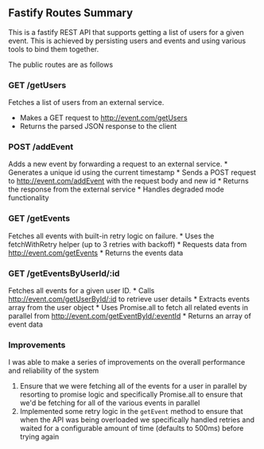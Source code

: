 ## Fastify Routes Summary

This is a fastify REST API that supports getting a list of users for a given event.
This is achieved by persisting users and events and using various tools to bind them together.

The public routes are as follows
### GET /getUsers
Fetches a list of users from an external service.
 * Makes a GET request to http://event.com/getUsers
 * Returns the parsed JSON response to the client

### POST /addEvent
Adds a new event by forwarding a request to an external service.
    * Generates a unique id using the current timestamp
    * Sends a POST request to http://event.com/addEvent with the request body and new id
    * Returns the response from the external service
    * Handles degraded mode functionality

### GET /getEvents
Fetches all events with built-in retry logic on failure.
    * Uses the fetchWithRetry helper (up to 3 retries with backoff)
    * Requests data from http://event.com/getEvents
    * Returns the events data

### GET /getEventsByUserId/:id
Fetches all events for a given user ID.
    * Calls http://event.com/getUserById/:id to retrieve user details
    * Extracts events array from the user object
    * Uses Promise.all to fetch all related events in parallel from http://event.com/getEventById/:eventId
    * Returns an array of event data

### Improvements
I was able to make a series of improvements on the overall performance and reliability of the system

1. Ensure that we were fetching all of the events for a user in parallel by resorting to promise logic and specifically Promise.all to ensure that we'd be fetching for all of the various events in parallel
2. Implemented some retry logic in the `getEvent` method to ensure that when the API was being overloaded we specifically handled retries and waited for a configurable amount of time (defaults to 500ms) before trying again